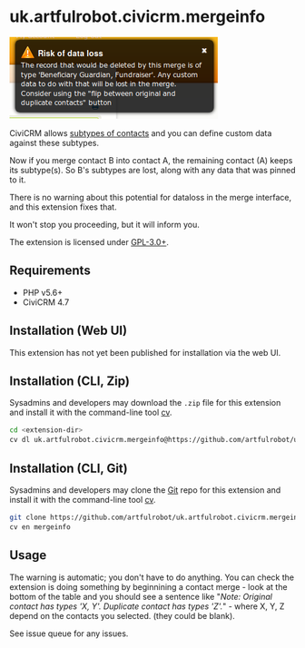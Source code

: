 # uk.artfulrobot.civicrm.mergeinfo

![Screenshot](/images/screenshot.png)

CiviCRM allows [subtypes of contacts](https://docs.civicrm.org/user/en/latest/organising-your-data/contacts/#contact-subtypes) and you can define custom data against these subtypes.

Now if you merge contact B into contact A, the remaining contact (A) keeps its subtype(s). So B's subtypes are lost, along with any data that was pinned to it.

There is no warning about this potential for dataloss in the merge interface, and this extension fixes that.

It won't stop you proceeding, but it will inform you.

The extension is licensed under [GPL-3.0+](LICENSE.txt).

## Requirements

* PHP v5.6+
* CiviCRM 4.7

## Installation (Web UI)

This extension has not yet been published for installation via the web UI.

## Installation (CLI, Zip)

Sysadmins and developers may download the `.zip` file for this extension and
install it with the command-line tool [cv](https://github.com/civicrm/cv).

```bash
cd <extension-dir>
cv dl uk.artfulrobot.civicrm.mergeinfo@https://github.com/artfulrobot/uk.artfulrobot.civicrm.mergeinfo/archive/master.zip
```

## Installation (CLI, Git)

Sysadmins and developers may clone the [Git](https://en.wikipedia.org/wiki/Git) repo for this extension and
install it with the command-line tool [cv](https://github.com/civicrm/cv).

```bash
git clone https://github.com/artfulrobot/uk.artfulrobot.civicrm.mergeinfo.git
cv en mergeinfo
```

## Usage

The warning is automatic; you don't have to do anything. You can check the extension is doing something by beginnining a contact merge - look at the bottom of the table and you should see a sentence like "*Note: Original contact has types 'X, Y'. Duplicate contact has types 'Z'.*" - where X, Y, Z depend on the contacts you selected. (they could be blank).

See issue queue for any issues.
